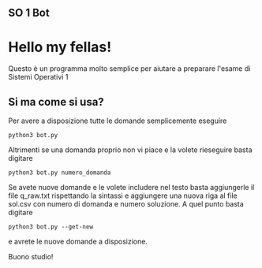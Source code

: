 ## SO 1 Bot

<h1>Hello my fellas!</h1>
Questo è un programma molto semplice per aiutare a preparare l'esame di Sistemi Operativi 1

## Si ma come si usa?
Per avere a disposizione tutte le domande semplicemente eseguire
```shell
python3 bot.py
```

Altrimenti se una domanda proprio non vi piace e la volete rieseguire basta digitare
```shell
python3 bot.py numero_domanda
```

Se avete nuove domande e le volete includere nel testo basta aggiungerle il file q_raw.txt rispettando la sintassi e aggiungere una nuova riga al file sol.csv con numero di domanda e numero soluzione.
A quel punto basta digitare 
```shell
python3 bot.py --get-new
```
e avrete le nuove domande a disposizione.


Buono studio!
